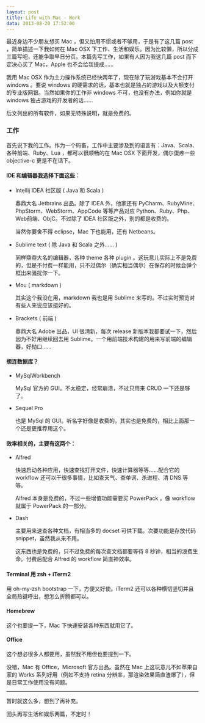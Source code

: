 ```yaml
---
layout: post
title: Life with Mac - Work
data: 2013-08-20 17:52:00
---
```


最近身边不少朋友想买 Mac ，但又怕用不惯或者不够用，于是有了这几篇 post ，简单描述一下我如何在 Mac OSX 下工作、生活和娱乐。因为比较懒，所以分成三篇写吧，还能争取早日分页。本篇先写工作，如果有人因为我这几篇 post 而下定决心买了 Mac，Apple 也不会给我提成……

我用 Mac OSX 作为主力操作系统已经快两年了，现在除了玩游戏基本不会打开 windows 。要说 windows 的硬需求的话，基本也就是独占的游戏以及大额支付的专业版网银。当然如果你的工作非 windows 不可，也没有办法，例如你就是 windows 独占游戏的开发者的话……

后文列出的所有软件，如果无特殊说明，就是免费的。

### 工作

首先说下我的工作。作为一个码畜，工作中主要涉及到的语言有：Java、Scala、各种前端、Ruby、Lua ，都可以很顺畅的在 Mac OSX 下面开发，偶尔蛋疼一些 objective-c 更是不在话下。

#### IDE 和编辑器我选择下面这些：

- Intellij IDEA 社区版 ( Java 和 Scala )

    鼎鼎大名 Jetbrains 出品。除了 IDEA 外，他家还有 PyCharm、RubyMine、PhpStorm、WebStorm、AppCode 等等产品对应 Python、Ruby、Php、Web前端、ObjC。不过除了 IDEA 社区版之外，别的都是收费的。

    当然你要舍不得 eclipse，Mac 下也能用，还有 Netbeans。

- Sublime text ( 除 Java 和 Scala 之外…… )

    同样鼎鼎大名的编辑器，各种 theme 各种 plugin 。这玩意儿实际上不是免费的，但是不付费一样能用，只不过偶尔（确实相当偶尔）在保存的时候会弹个框出来骚扰你一下。

- Mou ( markdown )

    其实这个我没在用，markdown 我也是用 Sublime 来写的。不过实时预览对有些人来说应该挺好的。

- Brackets ( 前端 )

    鼎鼎大名 Adobe 出品，UI 很清新，每次 release 新版本我都要试一下，然后因为不好用继续回去用 Sublime。一个用前端技术构建的用来写前端的编辑器，好拗口……

#### 想连数据库？

- MySqlWorkbench

    MySql 官方的 GUI。不太稳定，经常崩溃，不过只用来 CRUD 一下还是够了。

- Sequel Pro

    也是 MySql 的 GUI。听名字好像是收费的，其实也是免费的，相比上面那一个还是更推荐用这个。

#### 效率相关的，主要有这两个：

- Alfred

    快速启动各种应用，快速查找打开文件，快速计算器等等……配合它的 workflow 还可以干很多事情，比如查天气、查单词、杀进程、清 DNS 等等。

    Alfred 本身是免费的，不过一些增值功能需要买 PowerPack 。像 workflow 就属于 PowerPack 的一部分。

- Dash

    主要用来速查各种文档，有相当多的 docset 可供下载。次要功能是存放代码 snippet，虽然我从来不用。

    这东西也是免费的，只不过免费的每次查文档都要等待 8 秒钟，相当的浪费生命。付费后配合 Alfred 的 workflow 简直神效率。

#### Terminal 用 zsh + iTerm2

用 oh-my-zsh bootstrap 一下，方便又好使。iTerm2 还可以各种横切竖切并且全局热键呼出，想怎么折腾都可以。

#### Homebrew

这个也要提一下，Mac 下快速安装各种东西就用它了。

#### Office

这个想必很多人都要用，虽然我不用但也要提到一下。

没错，Mac 有 Office，Microsoft 官方出品。虽然在 Mac 上这玩意儿不如苹果自家的 Works 系列好用（例如不支持 retina 分辨率，那渲染效果简直渣爆了），但是日常工作使用没有问题。

---

暂时就这么多，想到了再补充。

回头再写生活和娱乐两篇，不定时！
